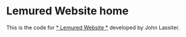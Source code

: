 # Lemured Website home

This is the code for [* Lemured Website *](http://lemured.com/)
developed by John Lassiter.
